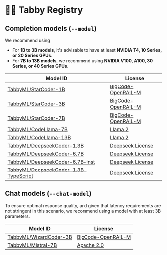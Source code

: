 # 🧑‍🔬 Tabby Registry

## Completion models (`--model`)

We recommend using

* For **1B to 3B models**, it's advisable to have at least **NVIDIA T4, 10 Series, or 20 Series GPUs**.
* For **7B to 13B models**, we recommend using **NVIDIA V100, A100, 30 Series, or 40 Series GPUs**.

| Model ID | License |
| -------- | ------- |
| [TabbyML/StarCoder-1B](https://huggingface.co/bigcode/starcoderbase-1b) | [BigCode-OpenRAIL-M](https://huggingface.co/spaces/bigcode/bigcode-model-license-agreement) |
| [TabbyML/StarCoder-3B](https://huggingface.co/bigcode/starcoderbase-3b) | [BigCode-OpenRAIL-M](https://huggingface.co/spaces/bigcode/bigcode-model-license-agreement) |
| [TabbyML/StarCoder-7B](https://huggingface.co/bigcode/starcoderbase-7b) | [BigCode-OpenRAIL-M](https://huggingface.co/spaces/bigcode/bigcode-model-license-agreement) |
| [TabbyML/CodeLlama-7B](https://huggingface.co/codellama/CodeLlama-7b-hf) | [Llama 2](https://github.com/facebookresearch/llama/blob/main/LICENSE) |
| [TabbyML/CodeLlama-13B](https://huggingface.co/codellama/CodeLlama-13b-hf) | [Llama 2](https://github.com/facebookresearch/llama/blob/main/LICENSE) |
| [TabbyML/DeepseekCoder-1.3B](https://huggingface.co/deepseek-ai/deepseek-coder-1.3b-base) | [Deepseek License](https://github.com/deepseek-ai/deepseek-coder/blob/main/LICENSE-MODEL) |
| [TabbyML/DeepseekCoder-6.7B](https://huggingface.co/deepseek-ai/deepseek-coder-6.7b-base) | [Deepseek License](https://github.com/deepseek-ai/deepseek-coder/blob/main/LICENSE-MODEL) |
| [TabbyML/DeepseekCoder-6.7B-inst](https://huggingface.co/deepseek-ai/deepseek-coder-6.7b-base) | [Deepseek License](https://github.com/deepseek-ai/deepseek-coder/blob/main/LICENSE-MODEL) |
| [TabbyML/DeepseekCoder-1.3B-TypeScript](https://huggingface.co/deepseek-ai/deepseek-coder-6.7b-base) | [Deepseek License](https://github.com/deepseek-ai/deepseek-coder/blob/main/LICENSE-MODEL) |


## Chat models (`--chat-model`)

To ensure optimal response quality, and given that latency requirements are not stringent in this scenario, we recommend using a model with at least 3B parameters.

| Model ID | License |
| -------- | ------- |
| [TabbyML/WizardCoder-3B](https://huggingface.co/WizardLM/WizardCoder-3B-V1.0) | [BigCode-OpenRAIL-M](https://huggingface.co/spaces/bigcode/bigcode-model-license-agreement) |
| [TabbyML/Mistral-7B](https://huggingface.co/mistralai/Mistral-7B-v0.1) | [Apache 2.0](https://choosealicense.com/licenses/apache-2.0/) |
